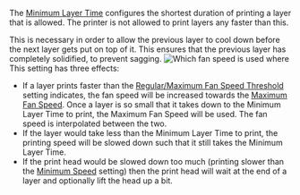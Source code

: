 The [Minimum Layer Time](cool_min_layer_time) configures the shortest duration of printing a layer that is allowed. The printer is not allowed to print layers any faster than this.

This is necessary in order to allow the previous layer to cool down before the next layer gets put on top of it. This ensures that the previous layer has completely solidified, to prevent sagging.
![Which fan speed is used where](cool_fan_speed.svg)
This setting has three effects:
* If a layer prints faster than the [Regular/Maximum Fan Speed Threshold](cool_min_layer_time_fan_speed_max) setting indicates, the fan speed will be increased towards the [Maximum Fan Speed](cool_fan_speed_max). Once a layer is so small that it takes down to the Minimum Layer Time to print, the Maximum Fan Speed will be used. The fan speed is interpolated between the two.
* If the layer would take less than the Minimum Layer Time to print, the printing speed will be slowed down such that it still takes the Minimum Layer Time.
* If the print head would be slowed down too much (printing slower than the [Minimum Speed](cool_min_speed) setting) then the print head will wait at the end of a layer and optionally lift the head up a bit.